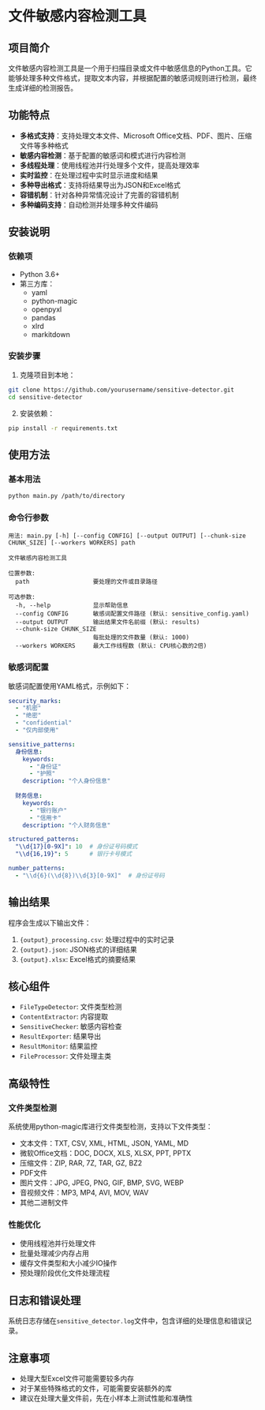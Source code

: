 # 文件敏感内容检测工具

## 项目简介

文件敏感内容检测工具是一个用于扫描目录或文件中敏感信息的Python工具。它能够处理多种文件格式，提取文本内容，并根据配置的敏感词规则进行检测，最终生成详细的检测报告。

## 功能特点

- **多格式支持**：支持处理文本文件、Microsoft Office文档、PDF、图片、压缩文件等多种格式
- **敏感内容检测**：基于配置的敏感词和模式进行内容检测
- **多线程处理**：使用线程池并行处理多个文件，提高处理效率
- **实时监控**：在处理过程中实时显示进度和结果
- **多种导出格式**：支持将结果导出为JSON和Excel格式
- **容错机制**：针对各种异常情况设计了完善的容错机制
- **多种编码支持**：自动检测并处理多种文件编码

## 安装说明

### 依赖项

- Python 3.6+
- 第三方库：
  - yaml
  - python-magic
  - openpyxl
  - pandas
  - xlrd
  - markitdown

### 安装步骤

1. 克隆项目到本地：

```bash
git clone https://github.com/yourusername/sensitive-detector.git
cd sensitive-detector
```

2. 安装依赖：

```bash
pip install -r requirements.txt
```

## 使用方法

### 基本用法

```bash
python main.py /path/to/directory
```

### 命令行参数

```
用法: main.py [-h] [--config CONFIG] [--output OUTPUT] [--chunk-size CHUNK_SIZE] [--workers WORKERS] path

文件敏感内容检测工具

位置参数:
  path                  要处理的文件或目录路径

可选参数:
  -h, --help            显示帮助信息
  --config CONFIG       敏感词配置文件路径 (默认: sensitive_config.yaml)
  --output OUTPUT       输出结果文件名前缀 (默认: results)
  --chunk-size CHUNK_SIZE
                        每批处理的文件数量 (默认: 1000)
  --workers WORKERS     最大工作线程数 (默认: CPU核心数的2倍)
```

### 敏感词配置

敏感词配置使用YAML格式，示例如下：

```yaml
security_marks:
  - "机密"
  - "绝密"
  - "confidential"
  - "仅内部使用"

sensitive_patterns:
  身份信息:
    keywords:
      - "身份证"
      - "护照"
    description: "个人身份信息"
  
  财务信息:
    keywords:
      - "银行账户"
      - "信用卡"
    description: "个人财务信息"

structured_patterns:
  "\\d{17}[0-9X]": 10  # 身份证号码模式
  "\\d{16,19}": 5      # 银行卡号模式

number_patterns:
  - "\\d{6}(\\d{8})\\d{3}[0-9X]"  # 身份证号码
```

## 输出结果

程序会生成以下输出文件：

1. `{output}_processing.csv`: 处理过程中的实时记录
2. `{output}.json`: JSON格式的详细结果
3. `{output}.xlsx`: Excel格式的摘要结果

## 核心组件

- `FileTypeDetector`: 文件类型检测
- `ContentExtractor`: 内容提取
- `SensitiveChecker`: 敏感内容检查
- `ResultExporter`: 结果导出
- `ResultMonitor`: 结果监控
- `FileProcessor`: 文件处理主类

## 高级特性

### 文件类型检测

系统使用python-magic库进行文件类型检测，支持以下文件类型：

- 文本文件：TXT, CSV, XML, HTML, JSON, YAML, MD
- 微软Office文档：DOC, DOCX, XLS, XLSX, PPT, PPTX
- 压缩文件：ZIP, RAR, 7Z, TAR, GZ, BZ2
- PDF文件
- 图片文件：JPG, JPEG, PNG, GIF, BMP, SVG, WEBP
- 音视频文件：MP3, MP4, AVI, MOV, WAV
- 其他二进制文件

### 性能优化

- 使用线程池并行处理文件
- 批量处理减少内存占用
- 缓存文件类型和大小减少IO操作
- 预处理阶段优化文件处理流程

## 日志和错误处理

系统日志存储在`sensitive_detector.log`文件中，包含详细的处理信息和错误记录。

## 注意事项

- 处理大型Excel文件可能需要较多内存
- 对于某些特殊格式的文件，可能需要安装额外的库
- 建议在处理大量文件前，先在小样本上测试性能和准确性
